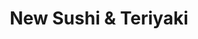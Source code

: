 ---
layout: place
title: "New Sushi & Teriyaki"
permalink: /washington/lacey/new-sushi-teriyaki.html
stateAbbr: WA
stateName: Washington
cityName: Lacey
place_id: ChIJ7x9PfD9zkVQRR6zo2LAVx7E
photos:
  - name: >-
      places/ChIJ7x9PfD9zkVQRR6zo2LAVx7E/photos/AeeoHcKZ9xX5retFKR-bYQtnfnxlElQZ2lwJAIw72GEhm78iDZLuwF7PCMrGgdbgpi3OaUAAAtUxLO3orgP3Jdi-oLS9ImXZ8cQdbaFiegRd5iJfjErlUH1cz7UeA5SQjtrImNONZEZmTZP-x5VHHXjZzNfxrFVWl1X2gYZDIv7_-nEz6eglkyzGdnzui1sl9G-lCPcZXFSCVIjCwudrkI0wbBKJd18g8muYpeCCoHLWCr8zmHMiigmOp1JoAv-3PkSXWStZJd-OGBTEmUFKVW-jx7MqTYXuBQ-3wAORzmjMq3BvEwxtOsKuLC7GSjq9LzFQ56LnwADOcNybj6sFB9KSyI5a5q_tt3ot5Na6zpvlRgW4P0_5gz5XWrUqLTlXp3Oa8Twa98qVfAwl91h_3JIH6CFhTBhRo56ksEj1JC3UQB28H31-
    widthPx: 3000
    heightPx: 4000
    authorAttributions:
      - displayName: Dolph J.
        uri: https://maps.google.com/maps/contrib/109931724191906660232
        photoUri: >-
          https://lh3.googleusercontent.com/a-/ALV-UjWJyMmzbcfDYvp4cQ_Qya3nmz7jMkAUfb8EY2pR3_j6RQ8TLic7=s100-p-k-no-mo
    flagContentUri: >-
      https://www.google.com/local/imagery/report/?cb_client=maps_api_places.places_api&image_key=!1e10!2sCIHM0ogKEICAgICRx_CVzQE&hl=en-US
    googleMapsUri: >-
      https://www.google.com/maps/place//data=!3m4!1e2!3m2!1sCIHM0ogKEICAgICRx_CVzQE!2e10!4m2!3m1!1s0x5491733f7c4f1fef:0xb1c715b0d8e8ac47
  - name: >-
      places/ChIJ7x9PfD9zkVQRR6zo2LAVx7E/photos/AeeoHcKs2h2O6cr3M4gwlHJRahbvi7M82N7s6v5UFhjSq_JNTbCX0EG-fCB2-Zk_84ZBte60txGB73EoFpxFmP1QmRWnyntWhhALDaCMGpxd5FAelnEhPOq26tfrAhyhnxteI3QxqKmIlmfQSCyEA2bJjZqT3oB65SsR7IBhjUR7F8wjlQ2na_AlUnyUqWhvYVAr9I76fDXgOUnWY-X6Zzvs5dbaWA_gZ6tfQtnTvv7-926mI7IzHsI57suV7Q8PJPo1N-TPdVL112XAjy72bj3cP4Jf62WTCWHNOPPUL-ESCzgc6w
    widthPx: 1000
    heightPx: 714
    authorAttributions:
      - displayName: New Sushi & Teriyaki
        uri: https://maps.google.com/maps/contrib/110638369335244093391
        photoUri: >-
          https://lh3.googleusercontent.com/a/ACg8ocLVJWkby_a9T1Db0wtN-cIaPNGXjivWG5p4LjIZxiF1hhNhCw=s100-p-k-no-mo
    flagContentUri: >-
      https://www.google.com/local/imagery/report/?cb_client=maps_api_places.places_api&image_key=!1e10!2sAF1QipM26glWtedr-AHXwoUyzsb5DqcfFzJKaHRO1_Fr&hl=en-US
    googleMapsUri: >-
      https://www.google.com/maps/place//data=!3m4!1e2!3m2!1sAF1QipM26glWtedr-AHXwoUyzsb5DqcfFzJKaHRO1_Fr!2e10!4m2!3m1!1s0x5491733f7c4f1fef:0xb1c715b0d8e8ac47
  - name: >-
      places/ChIJ7x9PfD9zkVQRR6zo2LAVx7E/photos/AeeoHcKVOrLVh7KtSgEX9DxyCG-h8CVgJ08QsMVvKyd9KV8zXxOCgH7317GMm50m0yxPeEQu_c2WEOKJXXXK63wPt3o9wF28Mr2aQEiPyY_p1BFAFvcpzgAOyqS_Hd2DgIMAdrY0sauvbSLRZho73-v-dlsSTKYJ43FgB2O7Z6f-ynYXd33Gv68QcLIcN5C4da0ckwxGSpvhByaeIKiUg0NiS7e7ICQRkuQaVGa8lFpSXTnZgik6boZPuOYiuxMMj5308B6IjkbpWH1E7aga8RNuTHFZW28XWWhpicb-7HC43bKCDA
    widthPx: 2500
    heightPx: 1785
    authorAttributions:
      - displayName: New Sushi & Teriyaki
        uri: https://maps.google.com/maps/contrib/110638369335244093391
        photoUri: >-
          https://lh3.googleusercontent.com/a/ACg8ocLVJWkby_a9T1Db0wtN-cIaPNGXjivWG5p4LjIZxiF1hhNhCw=s100-p-k-no-mo
    flagContentUri: >-
      https://www.google.com/local/imagery/report/?cb_client=maps_api_places.places_api&image_key=!1e10!2sAF1QipOgpCPNQlvSiFlYXBP20LnkkmwItQ7mWoEsV9B1&hl=en-US
    googleMapsUri: >-
      https://www.google.com/maps/place//data=!3m4!1e2!3m2!1sAF1QipOgpCPNQlvSiFlYXBP20LnkkmwItQ7mWoEsV9B1!2e10!4m2!3m1!1s0x5491733f7c4f1fef:0xb1c715b0d8e8ac47
  - name: >-
      places/ChIJ7x9PfD9zkVQRR6zo2LAVx7E/photos/AeeoHcIHw9b9_A5oMruRRNkB8txu0WGAl_ycSwgp0wCyasK_ZCrePEK0l_xjh9dG2A85rf0if486MMjpMYHLWSvbKjuFY3VCcgIyMIxlCtWtR69PYuXcGMOp14pHfDFZF0aPBL3qQ5909Gv0Xi_7yRdoTPjCGNEsRUkukpb_rRVIcydBP4IXkGYFVDR0Nuj--jAPzePLGkDnJlFBXG8E95ieAASwSizh-TNKdPg-kWTl0WbTmLoComIdMNDJmlzndVFxShYzqOiO7C9NXlsFHZ0gItR7DQRlFcoeLnxSLUQISxvsiQ
    widthPx: 1000
    heightPx: 714
    authorAttributions:
      - displayName: New Sushi & Teriyaki
        uri: https://maps.google.com/maps/contrib/110638369335244093391
        photoUri: >-
          https://lh3.googleusercontent.com/a/ACg8ocLVJWkby_a9T1Db0wtN-cIaPNGXjivWG5p4LjIZxiF1hhNhCw=s100-p-k-no-mo
    flagContentUri: >-
      https://www.google.com/local/imagery/report/?cb_client=maps_api_places.places_api&image_key=!1e10!2sAF1QipN13nVIGYJEMKuhW1UAY9smHiLCP_TLoS4Wms5H&hl=en-US
    googleMapsUri: >-
      https://www.google.com/maps/place//data=!3m4!1e2!3m2!1sAF1QipN13nVIGYJEMKuhW1UAY9smHiLCP_TLoS4Wms5H!2e10!4m2!3m1!1s0x5491733f7c4f1fef:0xb1c715b0d8e8ac47
  - name: >-
      places/ChIJ7x9PfD9zkVQRR6zo2LAVx7E/photos/AeeoHcLDIuNLLdt9vqxz8sp_HUH_Ynj8WiwGCToxL6HdOfh-kdPcIog90gU5frpTLUsWmViG86sSecqgwt9_FSVbRdr1Ho6dDLaAdFvOLhakfYmfmKQuQ6b3BPLnMKmY5WS8nZ0kSegI1aqVOhOhiF8yx23t6mY7QiCJB504GdIhMtfoIyyD9UTIGt5CZP6jbX7_Hm2Vlq7v7VaXxdE4WJ6N8lTua74YsyYFOBI0xIYHEkkOkJM2mPubvqwPhphHJXxIFHKbDoUtqPdsatXHX_p7_XYKjOF5B1fXQ7tRsx048IToChCBiMHYF7-Q0Fa69bG5rOR5a8Ky8WgRPOCcsWezTlswu7b5jvy-pm6LH7xz6QP1cgWnykfvOTkF31evXNED6nr37yqh7tI4TE0C4xlGXZ7JJ_Uxv5YtpAuox-qTaDPa5tis
    widthPx: 4000
    heightPx: 3000
    authorAttributions:
      - displayName: Mary B
        uri: https://maps.google.com/maps/contrib/108060621073479533917
        photoUri: >-
          https://lh3.googleusercontent.com/a-/ALV-UjUNAnzHCebAfN9nlw7XVcmIsEaMFmdvYqxu5wj22hGFMGFnEjz1qA=s100-p-k-no-mo
    flagContentUri: >-
      https://www.google.com/local/imagery/report/?cb_client=maps_api_places.places_api&image_key=!1e10!2sCIHM0ogKEICAgICh5rO6pQE&hl=en-US
    googleMapsUri: >-
      https://www.google.com/maps/place//data=!3m4!1e2!3m2!1sCIHM0ogKEICAgICh5rO6pQE!2e10!4m2!3m1!1s0x5491733f7c4f1fef:0xb1c715b0d8e8ac47
  - name: >-
      places/ChIJ7x9PfD9zkVQRR6zo2LAVx7E/photos/AeeoHcIcCH57uV7aHDSBIMVJcgWtYOi790l47DkqvsuyAkBTZVUIZbfoNAHTjrd6T786scvUzSou7g2-sWFgjMhLXSyvyE6YFoeQq1wnIEzQ0tfQjT8qcTRt1128cDnUUoTQkvrXGqrpFucDensiJJ5X_gV4RYK5xIJHSTH7FVn9m-GzGQ15PgRW_Zm6Yp4B6dQvmrOZBRB916V-P3Ehz6eY1VZ43sAbXS5P5NFoOwGir4nLgBeFgBFXb0rvpN-UUIHCKSZXCx2K3U2jqZ1UOzCEoEKfWV2IBnadsz3xi7pv_FTk9Q
    widthPx: 500
    heightPx: 357
    authorAttributions:
      - displayName: New Sushi & Teriyaki
        uri: https://maps.google.com/maps/contrib/110638369335244093391
        photoUri: >-
          https://lh3.googleusercontent.com/a/ACg8ocLVJWkby_a9T1Db0wtN-cIaPNGXjivWG5p4LjIZxiF1hhNhCw=s100-p-k-no-mo
    flagContentUri: >-
      https://www.google.com/local/imagery/report/?cb_client=maps_api_places.places_api&image_key=!1e10!2sAF1QipOyvVPlcPhzfCKu2rMB7CJ2rCxpt3Cuum1Y6kQ2&hl=en-US
    googleMapsUri: >-
      https://www.google.com/maps/place//data=!3m4!1e2!3m2!1sAF1QipOyvVPlcPhzfCKu2rMB7CJ2rCxpt3Cuum1Y6kQ2!2e10!4m2!3m1!1s0x5491733f7c4f1fef:0xb1c715b0d8e8ac47
  - name: >-
      places/ChIJ7x9PfD9zkVQRR6zo2LAVx7E/photos/AeeoHcKBWyCZcoTyLvO91xpLxoXRx1LCQ10TDijIDCZEYJjAqUi2ZQw5a995JVnm5-Y1F8zA6N8EgpNMhNQZuzMt3AhbG0iZcj0038EXruHMA2yDpqJ6uQfFAxa8k9T1z4rZumGwgNtK1r2RyzHRFhlILgXO9Kfoo_OnmYhEFuiAZGaQtxmaqsxu-jn9UWlHoe4knmPieSTbHVSrilg2XL2NDMIWU-hTOP9_oBUcpSks92mZ-k4AOyrs2LrWO5X8QYTmUFJQhtB0U65a1_UtXxnyw-yUyMv_smmM4yuMXT-oodj7HYYhX6U3xADU-xcEyYQlvapbjxjqQGRSnY_bE1QreS8GMX36h_Z670c5yxaE6uKY_aMA-_arSDnetvA_q2go5hP6JVoQ1ZK2yDuwLURFMLP4Gg8nmVAbvcqxgSVB-bGXqA
    widthPx: 3024
    heightPx: 4032
    authorAttributions:
      - displayName: Kyarah
        uri: https://maps.google.com/maps/contrib/103792927634554377206
        photoUri: >-
          https://lh3.googleusercontent.com/a-/ALV-UjVGvEvqaAYGD6HBCH4X7klu5Nb2PfL69ka2d3pckAG2GNPGL9G4Ag=s100-p-k-no-mo
    flagContentUri: >-
      https://www.google.com/local/imagery/report/?cb_client=maps_api_places.places_api&image_key=!1e10!2sCIHM0ogKEICAgMCQrLTSZQ&hl=en-US
    googleMapsUri: >-
      https://www.google.com/maps/place//data=!3m4!1e2!3m2!1sCIHM0ogKEICAgMCQrLTSZQ!2e10!4m2!3m1!1s0x5491733f7c4f1fef:0xb1c715b0d8e8ac47
  - name: >-
      places/ChIJ7x9PfD9zkVQRR6zo2LAVx7E/photos/AeeoHcIrjim3AF0GZBkKpruR_7MBDtrdDSnHPZkNJAh2Kfc1Y2dJISkbkvAExeuSoGik71dHii00XMa6a3bx_TQRltfsTaziZ4HP64bxCfO8edmSPAmauwdlqvCJCvMOAvG80JEVPJ-qroek7Vi7SGvgunR7tGrZ5Be0r-qfLWn2cAze0ySzEqwvcRf5TnlajnirhjO0kWaYo5WkiVa5HLn-t2ENb98zNBaRzNb_MK6cFZqGdgMFnsHG4MbLxuo7i6YL7VLa8586Q2Qw1Y3BCvyhWZMgDoJKsvoZNPgM1NZalUYHIxbXhEZklK0O5Xt7_EWRTnyeBNUDdUSnY47f2InIO2EANQk3Nf7IbXeb9gAQ8TIMCUP3-4_nrOByFvkjKW0K7udljfH56B6YbeV9fwRZWvLWBmikobM-RxcSweg2EvIreL0Ch7mpqY-3Y9dd79a3
    widthPx: 3024
    heightPx: 4032
    authorAttributions:
      - displayName: Kyarah
        uri: https://maps.google.com/maps/contrib/103792927634554377206
        photoUri: >-
          https://lh3.googleusercontent.com/a-/ALV-UjVGvEvqaAYGD6HBCH4X7klu5Nb2PfL69ka2d3pckAG2GNPGL9G4Ag=s100-p-k-no-mo
    flagContentUri: >-
      https://www.google.com/local/imagery/report/?cb_client=maps_api_places.places_api&image_key=!1e10!2sCIABIhAGbyfQ2x2O1mfDSWgAA7lC&hl=en-US
    googleMapsUri: >-
      https://www.google.com/maps/place//data=!3m4!1e2!3m2!1sCIABIhAGbyfQ2x2O1mfDSWgAA7lC!2e10!4m2!3m1!1s0x5491733f7c4f1fef:0xb1c715b0d8e8ac47
  - name: >-
      places/ChIJ7x9PfD9zkVQRR6zo2LAVx7E/photos/AeeoHcJ8gL9aTxjsa5LOI_EagmKaAc0GNwC60hPnSSBg8gCaQG0EH-Dw6PEWB5ifSAdcwcFs3tU8JQWTj5YzmJrcnoDAaxIDeHEf0-UqOWMkKCJJSyk9k1yJUH9MKbS4C9uSqC6FdWSLGcCGtk_Vlj_oCOvL87eK-wQD2QzPJzraL79JFYKiBtKYU3ZWZy4bmXz4z5tPOn1NpwKgrBaDKSZyaJFLSVPLsB1GbzX-I-iZuCYqj7rAs8yf4A33mLozdnTt78Rf7O_t8gBYVx1pv7lfTR8zjguRhL96U82O_PpRNGXce5VXtKFrQsBoiDxhdgk0wVFadb4XqARPX3hDmE8eLzu_qnTqpy51bEsFrFkrnHUTHTCPSPYtKfywYshXS1gAmqnt8JI3SvvBopQNKfDVL_csGa7rGBefBCqjj6K35tGhvkdl
    widthPx: 4000
    heightPx: 3000
    authorAttributions:
      - displayName: Dolph J.
        uri: https://maps.google.com/maps/contrib/109931724191906660232
        photoUri: >-
          https://lh3.googleusercontent.com/a-/ALV-UjWJyMmzbcfDYvp4cQ_Qya3nmz7jMkAUfb8EY2pR3_j6RQ8TLic7=s100-p-k-no-mo
    flagContentUri: >-
      https://www.google.com/local/imagery/report/?cb_client=maps_api_places.places_api&image_key=!1e10!2sCIHM0ogKEICAgICRx_CVrQE&hl=en-US
    googleMapsUri: >-
      https://www.google.com/maps/place//data=!3m4!1e2!3m2!1sCIHM0ogKEICAgICRx_CVrQE!2e10!4m2!3m1!1s0x5491733f7c4f1fef:0xb1c715b0d8e8ac47
  - name: >-
      places/ChIJ7x9PfD9zkVQRR6zo2LAVx7E/photos/AeeoHcIYOz2ssKVdx0WMbv35vDPWvZR5kPMZBfB9bQBMJ6oMidb_LnLBHb9UsBj2bCuv8DRbqpoXl_rrKIeIbSV_VV_FaN2vzz1ltSMf3RWFHWzBTHV0G8GrAFUWqfvPQRtdkC9KHscOxcX21ZB1H55H4l50EhV6EqxvoqiOiNvVt7M9DTODQK7rvCeJgTszmU2L73p6B2fvNFVv65T8uwEPzocGGQG0dALfHqrPWO8bj6gA1074bDX3GhPNa6Iz1pV5i6PUJrd5WPVlkgy7qJ2EAtdYRnaUHrfeJgiKjSIZTHg3GA
    widthPx: 3024
    heightPx: 2800
    authorAttributions:
      - displayName: New Sushi & Teriyaki
        uri: https://maps.google.com/maps/contrib/110638369335244093391
        photoUri: >-
          https://lh3.googleusercontent.com/a/ACg8ocLVJWkby_a9T1Db0wtN-cIaPNGXjivWG5p4LjIZxiF1hhNhCw=s100-p-k-no-mo
    flagContentUri: >-
      https://www.google.com/local/imagery/report/?cb_client=maps_api_places.places_api&image_key=!1e10!2sAF1QipM98VvvQ9rCUbZ2Wrd_jFYr3FGUUKZcsMF3GphJ&hl=en-US
    googleMapsUri: >-
      https://www.google.com/maps/place//data=!3m4!1e2!3m2!1sAF1QipM98VvvQ9rCUbZ2Wrd_jFYr3FGUUKZcsMF3GphJ!2e10!4m2!3m1!1s0x5491733f7c4f1fef:0xb1c715b0d8e8ac47
address: 5401 Corporate Center Loop SE, Lacey, WA 98503, USA
street: 5401 Corporate Center Loop SE
city: Lacey
state: WA
zip: '98503'
country: USA
neighborhood: null
latitude: '46.999232'
longitude: '-122.824934'
accessibility_options:
  wheelchairAccessibleParking: true
  wheelchairAccessibleEntrance: true
  wheelchairAccessibleRestroom: true
  wheelchairAccessibleSeating: true
business_status: OPERATIONAL
name: New Sushi & Teriyaki
google_maps_links:
  directionsUri: >-
    https://www.google.com/maps/dir//''/data=!4m7!4m6!1m1!4e2!1m2!1m1!1s0x5491733f7c4f1fef:0xb1c715b0d8e8ac47!3e0
  placeUri: https://maps.google.com/?cid=12810231514376219719
  writeAReviewUri: >-
    https://www.google.com/maps/place//data=!4m3!3m2!1s0x5491733f7c4f1fef:0xb1c715b0d8e8ac47!12e1
  reviewsUri: >-
    https://www.google.com/maps/place//data=!4m4!3m3!1s0x5491733f7c4f1fef:0xb1c715b0d8e8ac47!9m1!1b1
  photosUri: >-
    https://www.google.com/maps/place//data=!4m3!3m2!1s0x5491733f7c4f1fef:0xb1c715b0d8e8ac47!10e5
primary_type: Japanese Restaurant
opening_hours:
  regular: null
  current: null
secondary_opening_hours:
  regular:
    weekdayDescriptions: null
    type: null
  current:
    weekdayDescriptions: null
    type: null
phone: (360) 456-8500
price_level: PRICE_LEVEL_INEXPENSIVE
price_range: $10 &ndash; $20
rating: '4.1'
rating_count: 490
website: http://www.sushiandteriyaki.com/
description: null
reviews: null
parking_options: null
payment_options: null
allow_dogs: null
curbside_pickup: null
delivery: null
dine_in: null
good_for_children: null
good_for_groups: null
good_for_sports: null
live_music: null
menu_for_children: null
outdoor_seating: null
reservable: null
restroom: null
serves_beer: null
serves_breakfast: null
serves_brunch: null
serves_cocktails: null
serves_coffee: null
serves_dinner: null
serves_dessert: null
serves_lunch: null
serves_vegetarian_food: null
serves_wine: null
takeout: null

---